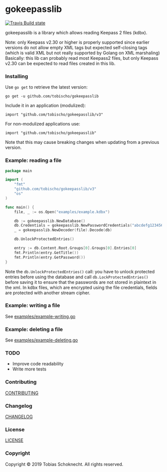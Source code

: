 gokeepasslib
============

[![Travis Build state](https://api.travis-ci.org/tobischo/gokeepasslib.svg)](https://travis-ci.org/tobischo/gokeepasslib)

gokeepasslib is a library which allows reading Keepass 2 files (kdbx).

Note: only Keepass v2.30 or higher is properly supported since earlier versions do not allow empty XML tags but expected self-closing tags (which is valid XML but not really supported by Golang on XML marshaling)
Basically: this lib can probably read most Keepass2 files, but only Keepass v2.30 can be expected to read files created in this lib.

### Installing
Use `go get` to retrieve the latest version:

```
go get -u github.com/tobischo/gokeepasslib
```

Include it in an application (modulized):
```
import "github.com/tobischo/gokeepasslib/v3"
```

For non-modulized applications use:
```
import "github.com/tobischo/gokeepasslib"
```
Note that this may cause breaking changes when updating from a previous version.

### Example: reading a file

```go
package main

import (
    "fmt"
    "github.com/tobischo/gokeepasslib/v3"
    "os"
)

func main() {
    file, _ := os.Open("examples/example.kdbx")

    db := gokeepasslib.NewDatabase()
    db.Credentials = gokeepasslib.NewPasswordCredentials("abcdefg12345678")
    _ = gokeepasslib.NewDecoder(file).Decode(db)

    db.UnlockProtectedEntries()

    entry := db.Content.Root.Groups[0].Groups[0].Entries[0]
    fmt.Println(entry.GetTitle())
    fmt.Println(entry.GetPassword())
}
```

Note the `db.UnlockProtectedEntries()` call: you have to unlock protected entries before using the database
and call `db.LockProtectedEntries()` before saving it to ensure that the passwords are not stored in plaintext in the xml.
In kdbx files, which are encrypted using the file credentials, fields are protected with another stream cipher.

### Example: writing a file

See [examples/example-writing.go](examples/example-writing.go)

### Example: deleting a file

See [examples/example-deleting.go](examples/example-deleting.go)

### TODO

* Improve code readability
* Write more tests

### Contributing
[CONTRIBUTING](CONTRIBUTING.md)

### Changelog
[CHANGELOG](CHANGELOG.md)

### License
[LICENSE](LICENSE.md)

### Copyright
Copyright &copy; 2019 Tobias Schoknecht. All rights reserved.
